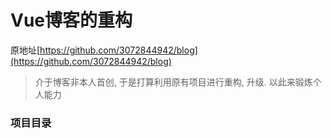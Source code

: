 # Vue博客的重构
原地址[https://github.com/3072844942/blog](https://github.com/3072844942/blog)

> 介于博客非本人首创, 于是打算利用原有项目进行重构, 升级. 以此来锻炼个人能力

### 项目目录
